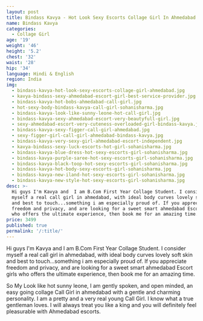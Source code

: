 ```yaml
---
layout: post
title: Bindass Kavya - Hot Look Sexy Escorts Collage Girl In Ahmedabad
name: Bindass Kavya
categories:
  - Collage Girl
age: '19'
weight: '46'
height: '5.2'
chest: '32'
waist: '28'
hip: '34'
language: Hindi & English
region: India
img:
  - bindass-kavya-hot-look-sexy-escorts-collage-girl-ahmedabad.jpg
  - kavya-bindass-sexy-ahmedabad-escort-girl-best-service-provider.jpg
  - bindass-kavya-hot-bobs-ahmedabad-call-girl.jpg
  - hot-sexy-body-bindass-kavya-call-girl-sohanisharma.jpg
  - bindass-kavya-look-like-sunny-leone-hot-call-girl.jpg
  - bindass-kavya-sexy-ahmedabad-escort-very-beautyfull-girl.jpg
  - sexy-ahmedabad-escort-very-cuteness-overloaded-girl-bindass-kavya.jpg
  - bindass-kavya-sexy-figger-call-girl-ahmedabad.jpg
  - sexy-figger-girl-call-girl-ahmedabad-bindass-kavya.jpg
  - bindass-kavya-very-sexy-girl-ahmedabad-escort-independent.jpg
  - kavya-bindass-sexy-luck-escorts-hot-girl-sohanisharma.jpg
  - bindass-kavya-blue-dress-hot-sexy-escorts-girl-sohanisharma.jpg
  - bindass-kavya-purple-saree-hot-sexy-escorts-girl-sohanisharma.jpg
  - bindass-kavya-black-toop-hot-sexy-escorts-girl-sohanisharma.jpg
  - bindass-kavya-hot-body-sexy-escorts-girl-sohanisharma.jpg
  - bindass-kavya-new-iland-hot-sexy-escorts-girl-sohanisharma.jpg
  - bindass-kavya-new-style-hot-sexy-escorts-girl-sohanisharma.jpg
desc: >-
  Hi guys I'm Kavya and  I am B.Com First Year Collage Student. I consider
  myself a real call girl in ahmedabad, with ideal body curves lovely soft skin
  and best to touch...something i am especially proud of. If you appreciate
  freedom and privacy, and are looking for a sweet smart ahmedabad Escort girls
  who offers the ultimate experience, then book me for an amazing time.
price: 3499
published: true
permalink: '/:title/'
---
```



<p>Hi guys I'm Kavya and  I am B.Com First Year Collage Student. I consider myself a real call girl in ahmedabad, with ideal body curves lovely soft skin and best to touch...something i am especially proud of. If you appreciate freedom and privacy, and are looking for a sweet smart ahmedabad Escort girls who offers the ultimate experience, then book me for an amazing time.</p>

<p>So My Look like hot sunny leone, I am gently spoken, and open minded, an easy going collage Call Girl in ahmedabad with a gentle and charming personality. I am a pretty and a very real young Call Girl. I know what a true gentleman loves. I will always treat you like a king and you will definitely feel pleasurable with Ahmedabad escorts.</p>
